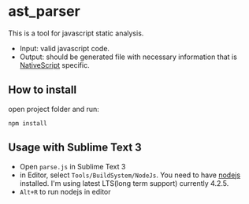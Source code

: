 # ast_parser
This is a tool for javascript static analysis. 
* Input: valid javascript code.
* Output: should be generated file with necessary information that is [NativeScript](https://www.nativescript.org/) specific.

## How to install

open project folder and run: 
```
npm install
```

## Usage with Sublime Text 3

* Open `parse.js` in Sublime Text 3
* in Editor, select `Tools/BuildSystem/NodeJs`. You need to have [nodejs](https://nodejs.org/en/) installed. I'm using latest LTS(long term support) currently 4.2.5.
* `Alt+R` to run nodejs in editor
